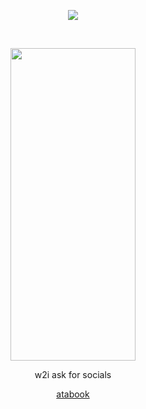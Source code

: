 <p align="center">
<img src="https://komarev.com/ghpvc/?username=borderIine&label=views&color=000000&flat&base=20000" />

<p align="center">
‎ ‎   </p>

<p align="center">
  <img src="https://files.catbox.moe/b11tqu.png" width="200" height="500">
</p>
<p align="center">
  w2i 
  ask for socials

<div align="center">
 
[atabook](https://luckystudent.atabook.org/)
</div>
‎ 
